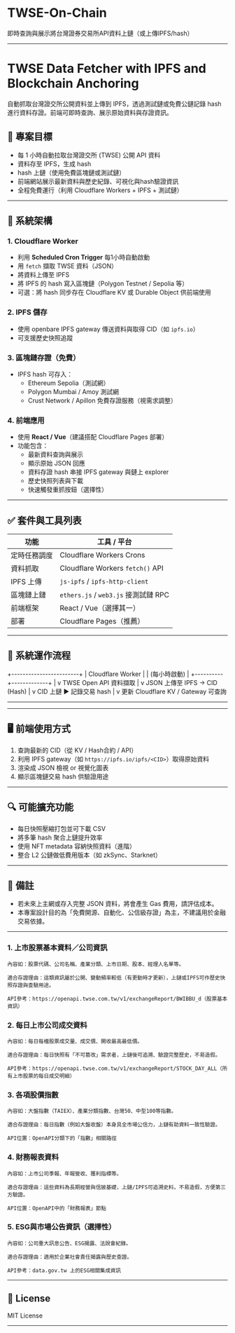 # TWSE-On-Chain
即時查詢與展示將台灣證券交易所API資料上鏈（或上傳IPFS/hash）
___
# TWSE Data Fetcher with IPFS and Blockchain Anchoring

自動抓取台灣證交所公開資料並上傳到 IPFS，透過測試鏈或免費公鏈記錄 hash 進行資料存證。前端可即時查詢、展示原始資料與存證資訊。

## 📌 專案目標

- 每 1 小時自動拉取台灣證交所 (TWSE) 公開 API 資料
- 資料存至 IPFS，生成 hash
- hash 上鏈（使用免費區塊鏈或測試鏈）
- 前端網站展示最新資料與歷史紀錄、可視化與hash驗證資訊
- 全程免費運行（利用 Cloudflare Workers + IPFS + 測試鏈）

---

## 🔧 系統架構

### 1. Cloudflare Worker

- 利用 **Scheduled Cron Trigger** 每1小時自動啟動
- 用 `fetch` 擷取 TWSE 資料（JSON）
- 將資料上傳至 IPFS
- 將 IPFS 的 hash 寫入區塊鏈（Polygon Testnet / Sepolia 等）
- 可選：將 hash 同步存在 Cloudflare KV 或 Durable Object 供前端使用

### 2. IPFS 儲存

- 使用 openbare IPFS gateway 傳送資料與取得 CID（如 `ipfs.io`）
- 可支援歷史快照追蹤

### 3. 區塊鏈存證（免費）

- IPFS hash 可存入：
  - Ethereum Sepolia（測試網）
  - Polygon Mumbai / Amoy 測試網
  - Crust Network / Apillon 免費存證服務（視需求調整）

### 4. 前端應用

- 使用 **React / Vue**（建議搭配 Cloudflare Pages 部署）
- 功能包含：
  - 最新資料查詢與展示
  - 顯示原始 JSON 回應
  - 資料存證 hash 串接 IPFS gateway 與鏈上 explorer
  - 歷史快照列表與下載
  - 快速觸發重抓按鈕（選擇性）

---

## ✅ 套件與工具列表

| 功能 | 工具 / 平台 |
|------|-------------|
| 定時任務調度 | Cloudflare Workers Crons |
| 資料抓取 | Cloudflare Workers `fetch()` API |
| IPFS 上傳 | `js-ipfs` / `ipfs-http-client` |
| 區塊鏈上鏈 | `ethers.js` / `web3.js` 接測試鏈 RPC |
| 前端框架 | React / Vue（選擇其一） |
| 部署 | Cloudflare Pages（推薦） |

---

## 🔄 系統運作流程

+------------------------+
| Cloudflare Worker |
| (每小時啟動) |
+----------+-------------+
|
v
TWSE Open API 資料擷取
|
v
JSON 上傳至 IPFS → CID (Hash)
|
v
CID 上鏈 ▶ 記錄交易 hash
|
v
更新 Cloudflare KV / Gateway 可查詢
___

---

## 🖥️ 前端使用方式

1. 查詢最新的 CID（從 KV / Hash合約 / API）
2. 利用 IPFS gateway（如 `https://ipfs.io/ipfs/<CID>`）取得原始資料
3. 渲染成 JSON 檢視 or 視覺化圖表
4. 顯示區塊鏈交易 hash 供驗證用途

---

## 🔍 可能擴充功能

- 每日快照壓縮打包並可下載 CSV
- 將多筆 hash 聚合上鏈提升效率
- 使用 NFT metadata 容納快照資料（進階）
- 整合 L2 公鏈做低費用版本（如 zkSync、Starknet）

---

## 📎 備註

- 若未來上主網或存入完整 JSON 資料，將會產生 Gas 費用，請評估成本。
- 本專案設計目的為「免費開源、自動化、公信級存證」為主，不建議用於金融交易依據。

---
### 1. 上市股票基本資料／公司資訊

    內容如：股票代碼、公司名稱、產業分類、上市日期、股本、經理人名單等。

    適合存證理由：這類資訊屬於公開、變動頻率較低（有更動時才更新），上鏈或IPFS可作歷史快照存證與查驗用途。

    API參考：https://openapi.twse.com.tw/v1/exchangeReport/BWIBBU_d（股票基本資訊）



### 2. 每日上市公司成交資料

    內容如：每日每檔股票成交量、成交價、開收最高最低價。

    適合存證理由：每日快照有「不可篡改」需求者，上鏈後可追溯、驗證完整歷史，不易造假。

    API參考：https://openapi.twse.com.tw/v1/exchangeReport/STOCK_DAY_ALL（所有上市股票的每日成交明細）



### 3. 各項股價指數

    內容如：大盤指數（TAIEX）、產業分類指數、台灣50、中型100等指數。

    適合存證理由：每日指數（例如大盤收盤）本身具全市場公信力，上鏈有助資料一致性驗證。

    API位置：OpenAPI分類下的「指數」相關路徑


### 4. 財務報表資料

    內容如：上市公司季報、年報營收、獲利指標等。

    適合存證理由：這些資料為長期經營與信披基礎，上鏈/IPFS可追溯史料，不易造假，方便第三方驗證。

    API位置：OpenAPI中的「財務報表」節點


### 5. ESG與市場公告資訊（選擇性）

    內容如：公司重大訊息公告、ESG揭露、法說會紀錄。

    適合存證理由：適用於企業社會責任揭露與歷史查證。

    API參考：data.gov.tw 上的ESG相關集成資訊

___

## 📄 License

MIT License

---


